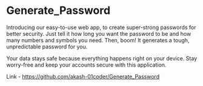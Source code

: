 # Generate_Password
Introducing our easy-to-use web app, to create super-strong passwords for better security. Just tell it how long you want the password to be and how many numbers and symbols you need. Then, boom! It generates a tough, unpredictable password for you.

Your data stays safe because everything happens right on your device. Stay worry-free and keep your accounts secure with this application.


Link - https://github.com/akash-01coder/Generate_Password
